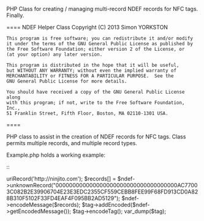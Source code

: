 PHP Class for creating / managing multi-record NDEF records for NFC tags. Finally.

====
    NDEF Helper Class
    Copyright (C) 2013 Simon YORKSTON

    This program is free software; you can redistribute it and/or modify
    it under the terms of the GNU General Public License as published by
    the Free Software Foundation; either version 2 of the License, or
    (at your option) any later version.

    This program is distributed in the hope that it will be useful,
    but WITHOUT ANY WARRANTY; without even the implied warranty of
    MERCHANTABILITY or FITNESS FOR A PARTICULAR PURPOSE.  See the
    GNU General Public License for more details.

    You should have received a copy of the GNU General Public License along
    with this program; if not, write to the Free Software Foundation, Inc.,
    51 Franklin Street, Fifth Floor, Boston, MA 02110-1301 USA.
====

PHP class to assist in the creation of NDEF records for NFC tags.
Class permits multiple records, and multiple record types.

Example.php holds a working example:

::
  <?
  
  /*
   * Creates a tag with two NDEF records - one URL, and one freeform.
   *
  */

  $records    =   array();
  $ndef       =   new \ndef\ndef();
  $tag        =   new \ndef\tag();
  $records[]  =   $ndef->uriRecord('http://ninjito.com');
  $records[]  =   $ndef->unknownRecord("000000000000000000000000000000000000AC77003C082B2E39906704E23E3EDC2355CF559CEBB8FEE99F68FD913CD0A828B310F5102F33FD4EAF4F095BB2AD5129");
  $ndef->encodeMessage($records);
  $tag->addEncoded($ndef->getEncodedMessage());
  $tag->encodeTag();
  
  var_dump($tag);
